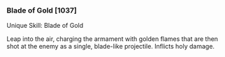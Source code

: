 ### Blade of Gold [1037]

Unique Skill: Blade of Gold

Leap into the air, charging the armament with golden flames that are then shot at the enemy as a single, blade-like projectile. Inflicts holy damage.